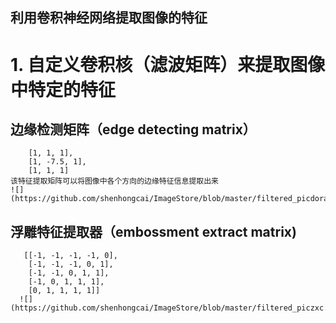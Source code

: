 利用卷积神经网络提取图像的特征
--

# 1. 自定义卷积核（滤波矩阵）来提取图像中特定的特征

## 边缘检测矩阵（edge detecting matrix）
        [1, 1, 1],
        [1, -7.5, 1],
        [1, 1, 1]
    该特征提取矩阵可以将图像中各个方向的边缘特征信息提取出来
    ![](https://github.com/shenhongcai/ImageStore/blob/master/filtered_picdoramon.jpg)
    
    
## 浮雕特征提取器（embossment extract matrix)
       [[-1, -1, -1, -1, 0],
        [-1, -1, -1, 0, 1],
        [-1, -1, 0, 1, 1],
        [-1, 0, 1, 1, 1],
        [0, 1, 1, 1, 1]]
      ![](https://github.com/shenhongcai/ImageStore/blob/master/filtered_piczxc.jpg)
